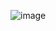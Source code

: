 ![image](https://user-images.githubusercontent.com/96179625/236831124-c69b0542-45e5-4da2-9120-c89d765fd0b7.png)
